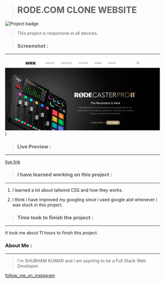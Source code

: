># RODE.COM CLONE WEBSITE
![Project badge](https://img.shields.io/badge/RODE.COM%20CLONE-TAILWINDCSS-brightgreen)



>This project is responsive in all devices.

>### Screenshot :
---
![Screenshort](/screenshorts/Screenshot%20(29).png))


>### Live Preview :
---
[live link](https://shubham-live-class-rode-clone.netlify.app)




>### I have learned working on this project :

---
1. I learned a lot about tailwind CSS and how they works.

2. I think i have improved my googling since i used google alot whenever i was stuck in this project.

>### Time took to finish the project :
---

It took me about 11 hours to finish this project.

### About Me :
---
>I'm SHUBHAM KUMAR and i am aspiring to be a Full Stack Web Developer.

[follow_me_on_instagram](https://www.instagram.com/shubhamcoder07/)
